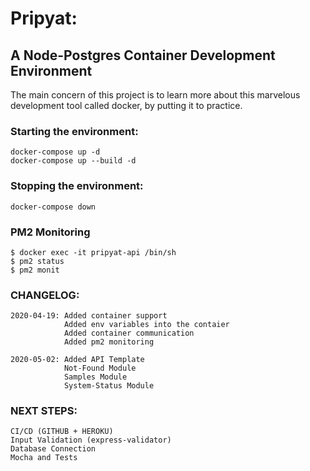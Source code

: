 # Pripyat:
## A Node-Postgres Container Development Environment
The main concern of this project is to learn more about this marvelous development tool called docker, by putting it to practice.

### Starting the environment:
    docker-compose up -d
    docker-compose up --build -d

### Stopping the environment:
    docker-compose down

### PM2 Monitoring
    $ docker exec -it pripyat-api /bin/sh
    $ pm2 status
    $ pm2 monit

### CHANGELOG:
    2020-04-19: Added container support
                Added env variables into the contaier
                Added container communication
                Added pm2 monitoring
    
    2020-05-02: Added API Template
                Not-Found Module
                Samples Module
                System-Status Module

### NEXT STEPS:
    CI/CD (GITHUB + HEROKU)
    Input Validation (express-validator)
    Database Connection
    Mocha and Tests
